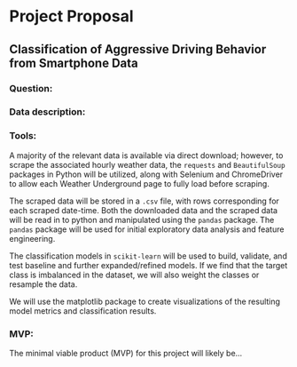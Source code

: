 # Project Proposal
## Classification of Aggressive Driving Behavior from Smartphone Data




### Question:



### Data description:


### Tools:
A majority of the relevant data is available via direct download; however, to scrape the associated hourly weather data, the `requests` and `BeautifulSoup` packages in Python will be utilized, along with Selenium and ChromeDriver to allow each Weather Underground page to fully load before scraping.

The scraped data will be stored in a `.csv` file, with rows corresponding for each scraped date-time. Both the downloaded data and the scraped data will be read in to python and manipulated using the `pandas` package. The `pandas` package will be used for initial exploratory data analysis and feature engineering.

The classification models in `scikit-learn` will be used to build, validate, and test baseline and further expanded/refined models. If we find that the target class is imbalanced in the dataset, we will also weight the classes or resample the data.

We will use the matplotlib package to create visualizations of the resulting model metrics and classification results.

### MVP:

The minimal viable product (MVP) for this project will likely be...
